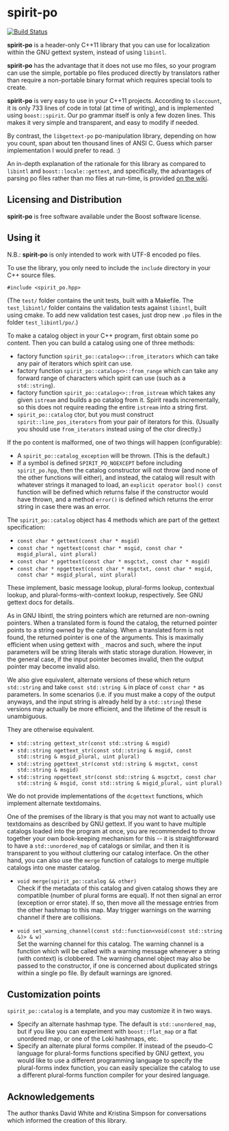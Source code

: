 # spirit-po

[![Build Status](https://travis-ci.org/cbeck88/spirit-po.svg?branch=master)](http://travis-ci.org/cbeck88/spirit-po)

**spirit-po** is a header-only C++11 library that you can use for
localization within the GNU gettext system, instead of using `libintl`.

**spirit-po** has the advantage that it does not use mo files, so your
program can use the simple, portable po files produced directly by
translators rather than require a non-portable binary format which
requires special tools to create.

**spirit-po** is very easy to use in your C++11 projects.
According to `sloccount`, it is only 733 lines of code in total (at time of writing),
and is implemented using `boost::spirit`.
Our po grammar itself is only a few dozen lines.
This makes it very simple and transparent, and easy to modify if needed.

By contrast, the `libgettext-po` po-manipulation library,
depending on how you count, span about ten thousand lines of ANSI C.
Guess which parser implementation I would prefer to read. :)

An in-depth explanation of the rationale for this library as compared to
`libintl` and `boost::locale::gettext`, and specifically, the advantages
of parsing po files rather than mo files at run-time, is provided
[on the wiki](https://github.com/cbeck88/spirit-po/wiki/Rationale).

## Licensing and Distribution

**spirit-po** is free software available under the Boost software license.

## Using it

N.B.: **spirit-po** is only intended to work with UTF-8 encoded po files.

To use the library, you only need to include the `include` directory
in your C++ source files.

    #include <spirit_po.hpp>

(The `test/` folder contains the unit tests, built with a Makefile.
The `test_libintl/` folder contains the validation tests against `libintl`, built
using cmake. To add new validation test cases, just drop new `.po` files in the folder
`test_libintl/po/`.)

To make a catalog object in your C++ program, first obtain some po content.
Then you can build a catalog using one of three methods:
  - factory function `spirit_po::catalog<>::from_iterators` which can take
    any pair of iterators which spirit can use.
  - factory function `spirit_po::catalog<>::from_range` which can take any
    forward range of characters which spirit can use (such as a `std::string`).
  - factory function `spirit_po::catalog<>::from_istream` which takes any
    given `istream` and builds a po catalog from it. Spirit reads incrementally,
    so this does not require reading the entire `istream` into a string first.
  - `spirit_po::catalog` ctor, but you must construct `spirit::line_pos_iterators`
    from your pair of iterators for this. (Usually you should use `from_iterators`
    instead using of the ctor directly.)

If the po content is malformed, one of two things will happen (configurable):
  - A `spirit_po::catalog_exception` will be thrown. (This is the default.)
  - If a symbol is defined `SPIRIT_PO_NOEXCEPT` before including `spirit_po.hpp`,
    then the catalog constructor will not throw (and none of the other functions
    will either), and instead, the catalog will result with whatever strings it
    managed to load, an `explicit operator bool() const` function will be defined
    which returns false if the constructor would have thrown, and a method
    `error()` is defined which returns the error string in case there was an
    error.

The `spirit_po::catalog` object has 4 methods which are part of the gettext
specification:

   - `const char * gettext(const char * msgid)`
   - `const char * ngettext(const char * msgid, const char * msgid_plural, uint plural)`
   - `const char * pgettext(const char * msgctxt, const char * msgid)`
   - `const char * npgettext(const char * msgctxt, const char * msgid, const char * msgid_plural, uint plural)`

These implement, basic message lookup, plural-forms lookup, contextual lookup,
and plural-forms-with-context lookup, respectively. See GNU gettext docs for details.

As in GNU libintl, the string pointers which are returned are non-owning pointers.
When a translated form is found the catalog, the returned pointer points to a string owned by
the catalog. When a translated form is not found, the returned pointer is one of the arguments.
This is maximally efficient when using gettext with `_` macros and such, where the input parameters
will be string literals with static storage duration. However, in the general case, if the input pointer
becomes invalid, then the output pointer may become invalid also.

We also give equivalent, alternate versions of these which return `std::string`
and take `const std::string &` in place of `const char *` as parameters. In
some scenarios (i.e. if you must make a copy of the output anyways, and the input string
is already held by a `std::string`) these versions may actually be more efficient, and the
lifetime of the result is unambiguous.

They are otherwise equivalent.

   - `std::string gettext_str(const std::string & msgid)`
   - `std::string ngettext_str(const std::string & msgid, const std::string & msgid_plural, uint plural)`
   - `std::string pgettext_str(const std::string & msgctxt, const std::string & msgid)`
   - `std::string npgettext_str(const std::string & msgctxt, const char std::string & msgid, const std::string & msgid_plural, uint plural)`

We do not provide implementations of the `dcgettext` functions, which implement
alternate textdomains.

One of the premises of the library is that you may not want to actually use textdomains as
described by GNU gettext. If you want to have multiple catalogs loaded into the
program at once, you are recommended to throw together your own book-keeping mechanism for
this -- it is straightforward to have a `std::unordered_map` of catalogs or similar, and
then it is transparent to you without cluttering our catalog interface. On the other hand,
you can also use the `merge` function of catalogs to merge multiple catalogs into one
master catalog.

   - `void merge(spirit_po::catalog && other)`  
     Check if the metadata of this catalog and given catalog shows they are compatible
     (number of plural forms are equal). If not then signal an error (exception or error
     state). If so, then move all the message entries from the other hashmap to this map.
     May trigger warnings on the warning channel if there are collisions.

   - `void set_warning_channel(const std::function<void(const std::string &)> & w)`  
     Set the warning channel for this catalog. The warning channel is a function which
     will be called with a warning message whenever a string (with context) is clobbered.
     The warning channel object may also be passed to the constructor, if one is concerned
     about duplicated strings within a single po file. By default warnings are ignored.

## Customization points

`spirit_po::catalog` is a template, and you may customize it in two ways.

- Specify an alternate hashmap type. The default is `std::unordered_map`, but
if you like you can experiment with `boost::flat_map` or a flat unordered map,
or one of the Loki hashmaps, etc.
- Specify an alternate plural forms compiler. If instead of the pseudo-C
language for plural-forms functions specified by GNU gettext, you would like
to use a different programming language to specify the plural-forms index function,
you can easily specialize the catalog to use a different plural-forms function
compiler for your desired language.

## Acknowledgements

The author thanks David White and Kristina Simpson for conversations
which informed the creation of this library.
